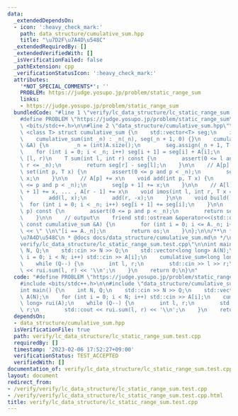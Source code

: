 ```yaml
---
data:
  _extendedDependsOn:
  - icon: ':heavy_check_mark:'
    path: data_structure/cumulative_sum.hpp
    title: "\u7D2F\u7A4D\u548C"
  _extendedRequiredBy: []
  _extendedVerifiedWith: []
  _isVerificationFailed: false
  _pathExtension: cpp
  _verificationStatusIcon: ':heavy_check_mark:'
  attributes:
    '*NOT_SPECIAL_COMMENTS*': ''
    PROBLEM: https://judge.yosupo.jp/problem/static_range_sum
    links:
    - https://judge.yosupo.jp/problem/static_range_sum
  bundledCode: "#line 1 \"verify/lc_data_structure/lc_static_range_sum.test.cpp\"\n\
    #define PROBLEM \"https://judge.yosupo.jp/problem/static_range_sum\"\n\n#include\
    \ <bits/stdc++.h>\n\n#line 2 \"data_structure/cumulative_sum.hpp\"\n\ntemplate\
    \ <class T> struct cumulative_sum {\n    std::vector<T> seg;\n    int _n;\n\n\
    \    cumulative_sum(int _n) : _n(_n), seg(_n + 1, 0) {}\n    cumulative_sum(std::vector<T>\
    \ &A) {\n        _n = (int)A.size();\n        seg.assign(_n + 1, T(0));\n    \
    \    for (int i = 0; i < _n; i++) seg[i + 1] = seg[i] + A[i];\n    }\n\n    //\
    \ [l, r)\n    T sum(int l, int r) const {\n        assert(0 <= l and l <= r and\
    \ r <= _n);\n        return seg[r] - seg[l];\n    }\n\n    // A[p] = x\n    void\
    \ set(int p, T x) {\n        assert(0 <= p and p < _n);\n        seg[p + 1] =\
    \ x;\n    }\n\n    // A[p] += x\n    void add(int p, T x) {\n        assert(0\
    \ <= p and p < _n);\n        seg[p + 1] += x;\n    }\n\n    // A[l] += x, A[l\
    \ + 1] += x, ... , A[r - 1] += x\n    void imos(int l, int r, T x = T(1)) {\n\
    \        add(l, x);\n        add(r, -x);\n    }\n\n    void build() {\n      \
    \  for (int i = 0; i < _n; i++) seg[i + 1] += seg[i];\n    }\n\n    T operator[](int\
    \ p) const {\n        assert(0 <= p and p < _n);\n        return seg[p + 1];\n\
    \    }\n\n    // output\n    friend std::ostream &operator<<(std::ostream &os,\
    \ const cumulative_sum &A) {\n        for (int i = 0; i <= A._n; i++) os << A.seg[i]\
    \ << \" \\n\"[i == A._n];\n        return os;\n    }\n};\n\n/**\n * @brief \u7D2F\
    \u7A4D\u548C\n * @docs docs/data_structure/cumulative_sum.md\n */\n#line 6 \"\
    verify/lc_data_structure/lc_static_range_sum.test.cpp\"\n\nint main() {\n    int\
    \ N, Q;\n    std::cin >> N >> Q;\n    std::vector<long long> A(N);\n    for (int\
    \ i = 0; i < N; i++) std::cin >> A[i];\n    cumulative_sum<long long> rui(A);\n\
    \    while (Q--) {\n        int l, r;\n        std::cin >> l >> r;\n        std::cout\
    \ << rui.sum(l, r) << '\\n';\n    }\n    return 0;\n}\n"
  code: "#define PROBLEM \"https://judge.yosupo.jp/problem/static_range_sum\"\n\n\
    #include <bits/stdc++.h>\n\n#include \"data_structure/cumulative_sum.hpp\"\n\n\
    int main() {\n    int N, Q;\n    std::cin >> N >> Q;\n    std::vector<long long>\
    \ A(N);\n    for (int i = 0; i < N; i++) std::cin >> A[i];\n    cumulative_sum<long\
    \ long> rui(A);\n    while (Q--) {\n        int l, r;\n        std::cin >> l >>\
    \ r;\n        std::cout << rui.sum(l, r) << '\\n';\n    }\n    return 0;\n}"
  dependsOn:
  - data_structure/cumulative_sum.hpp
  isVerificationFile: true
  path: verify/lc_data_structure/lc_static_range_sum.test.cpp
  requiredBy: []
  timestamp: '2023-02-06 17:52:27+09:00'
  verificationStatus: TEST_ACCEPTED
  verifiedWith: []
documentation_of: verify/lc_data_structure/lc_static_range_sum.test.cpp
layout: document
redirect_from:
- /verify/verify/lc_data_structure/lc_static_range_sum.test.cpp
- /verify/verify/lc_data_structure/lc_static_range_sum.test.cpp.html
title: verify/lc_data_structure/lc_static_range_sum.test.cpp
---
```

